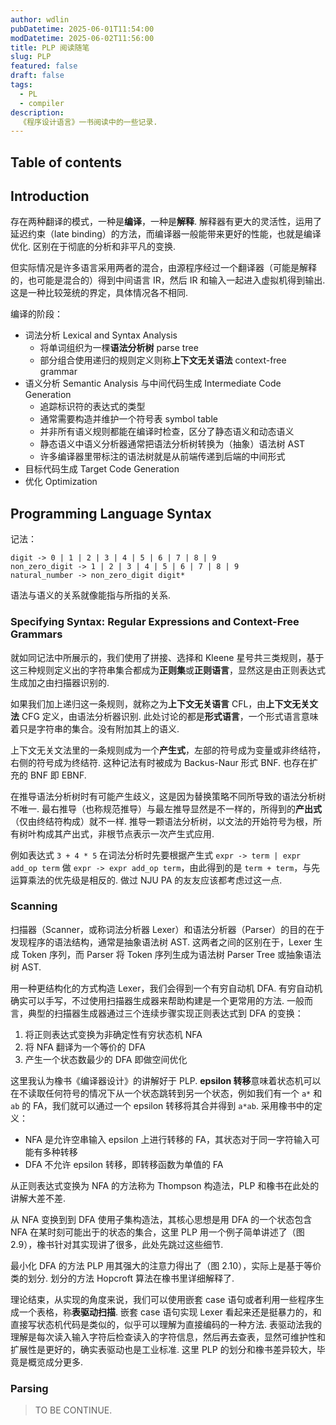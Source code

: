 ```yaml
---
author: wdlin
pubDatetime: 2025-06-01T11:54:00
modDatetime: 2025-06-02T11:56:00
title: PLP 阅读随笔
slug: PLP
featured: false
draft: false
tags:
  - PL
  - compiler
description:
  《程序设计语言》一书阅读中的一些记录.
---
```


## Table of contents

## Introduction

存在两种翻译的模式，一种是**编译**，一种是**解释**. 解释器有更大的灵活性，运用了延迟约束（late binding）的方法，而编译器一般能带来更好的性能，也就是编译优化. 区别在于彻底的分析和非平凡的变换.

但实际情况是许多语言采用两者的混合，由源程序经过一个翻译器（可能是解释的，也可能是混合的）得到中间语言 IR，然后 IR 和输入一起进入虚拟机得到输出. 这是一种比较笼统的界定，具体情况各不相同.

编译的阶段：
- 词法分析 Lexical and Syntax Analysis
	- 将单词组织为一棵**语法分析树** parse tree
	- 部分组合使用递归的规则定义则称**上下文无关语法** context-free grammar
- 语义分析 Semantic Analysis 与中间代码生成 Intermediate Code Generation
	- 追踪标识符的表达式的类型
	- 通常需要构造并维护一个符号表 symbol table
	- 并非所有语义规则都能在编译时检查，区分了静态语义和动态语义
	- 静态语义中语义分析器通常把语法分析树转换为（抽象）语法树 AST
	- 许多编译器里带标注的语法树就是从前端传递到后端的中间形式
- 目标代码生成 Target Code Generation
- 优化 Optimization

## Programming Language Syntax

记法：

```
digit -> 0 | 1 | 2 | 3 | 4 | 5 | 6 | 7 | 8 | 9
non_zero_digit -> 1 | 2 | 3 | 4 | 5 | 6 | 7 | 8 | 9
natural_number -> non_zero_digit digit*
```

语法与语义的关系就像能指与所指的关系.

### Specifying Syntax: Regular Expressions and Context-Free Grammars

就如同记法中所展示的，我们使用了拼接、选择和 Kleene 星号共三类规则，基于这三种规则定义出的字符串集合都成为**正则集**或**正则语言**，显然这是由正则表达式生成加之由扫描器识别的.

如果我们加上递归这一条规则，就称之为**上下文无关语言** CFL，由**上下文无关文法** CFG 定义，由语法分析器识别. 此处讨论的都是**形式语言**，一个形式语言意味着只是字符串的集合。没有附加其上的语义.

上下文无关文法里的一条规则成为一个**产生式**，左部的符号成为变量或非终结符，右侧的符号成为终结符. 这种记法有时被成为 Backus-Naur 形式 BNF. 也存在扩充的 BNF 即 EBNF.

在推导语法分析树时有可能产生歧义，这是因为替换策略不同所导致的语法分析树不唯一. 最右推导（也称规范推导）与最左推导显然是不一样的，所得到的**产出式**（仅由终结符构成）就不一样. 推导一颗语法分析树，以文法的开始符号为根，所有树叶构成其产出式，非根节点表示一次产生式应用.

例如表达式 `3 + 4 * 5` 在词法分析时先要根据产生式 `expr -> term | expr add_op term` 做 `expr -> expr add_op term`，由此得到的是 `term + term`，与先运算乘法的优先级是相反的. 做过 NJU PA 的友友应该都考虑过这一点.

### Scanning

扫描器（Scanner，或称词法分析器 Lexer）和语法分析器（Parser）的目的在于发现程序的语法结构，通常是抽象语法树 AST. 这两者之间的区别在于，Lexer 生成 Token 序列，而 Parser 将 Token 序列生成为语法树 Parser Tree 或抽象语法树 AST.

用一种更结构化的方式构造 Lexer，我们会得到一个有穷自动机 DFA. 有穷自动机确实可以手写，不过使用扫描器生成器来帮助构建是一个更常用的方法. 一般而言，典型的扫描器生成器通过三个连续步骤实现正则表达式到 DFA 的变换：

1. 将正则表达式变换为非确定性有穷状态机 NFA
2. 将 NFA 翻译为一个等价的 DFA
3. 产生一个状态数最少的 DFA 即做空间优化

这里我认为橡书《编译器设计》的讲解好于 PLP. **epsilon 转移**意味着状态机可以在不读取任何符号的情况下从一个状态跳转到另一个状态，例如我们有一个 `a*` 和 `ab` 的 FA，我们就可以通过一个 epsilon 转移将其合并得到 `a*ab`. 采用橡书中的定义：

- NFA 是允许空串输入 epsilon 上进行转移的 FA，其状态对于同一字符输入可能有多种转移
- DFA 不允许 epsilon 转移，即转移函数为单值的 FA

从正则表达式变换为 NFA 的方法称为 Thompson 构造法，PLP 和橡书在此处的讲解大差不差.

从 NFA 变换到到 DFA 使用子集构造法，其核心思想是用 DFA 的一个状态包含 NFA 在某时刻可能出于的状态的集合，这里 PLP 用一个例子简单讲述了（图 2.9），橡书针对其实现讲了很多，此处先跳过这些细节.

最小化 DFA 的方法 PLP 用其强大的注意力得出了（图 2.10），实际上是基于等价类的划分. 划分的方法 Hopcroft 算法在橡书里详细解释了.

理论结束，从实现的角度来说，我们可以使用嵌套 case 语句或者利用一些程序生成一个表格，称**表驱动扫描**. 嵌套 case 语句实现 Lexer 看起来还是挺暴力的，和直接写状态机代码是类似的，似乎可以理解为直接编码的一种方法. 表驱动法我的理解是每次读入输入字符后检查读入的字符信息，然后再去查表，显然可维护性和扩展性是更好的，确实表驱动也是工业标准. 这里 PLP 的划分和橡书差异较大，毕竟是概览成分更多.

### Parsing

> TO BE CONTINUE.
